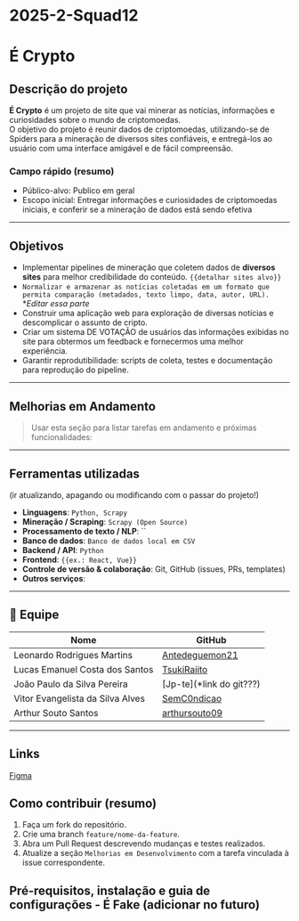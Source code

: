 # 2025-2-Squad12
# É Crypto

## Descrição do projeto
**É Crypto** é um projeto de site que vai minerar as notícias, informações e curiosidades sobre o mundo de criptomoedas.  
O objetivo do projeto é reunir dados de criptomoedas, utilizando-se de Spiders para a mineração de diversos sites confiáveis, e entregá-los ao usuário com uma interface amigável e de fácil compreensão.
>

### Campo rápido (resumo)
- Público-alvo: Publico em geral
- Escopo inicial: Entregar informações e curiosidades de criptomoedas iniciais, e conferir se a mineração de dados está sendo efetiva

---

## Objetivos
- Implementar pipelines de mineração que coletem dados de **diversos sites** para melhor credibilidade do conteúdo. `{{detalhar sites alvo}}`  
- `Normalizar e armazenar as notícias coletadas em um formato que permita comparação (metadados, texto limpo, data, autor, URL).  ` **Editar essa parte*
- Construir uma aplicação web para exploração de diversas notícias e descomplicar o assunto de cripto.  
- Criar um sistema DE VOTAÇÃO de usuários das informações exibidas no site para obtermos um feedback e fornecermos uma melhor experiência.  
- Garantir reprodutibilidade: scripts de coleta, testes e documentação para reprodução do pipeline.

---

## Melhorias em Andamento
> Usar esta seção para listar tarefas em andamento e próximas funcionalidades:



---

## Ferramentas utilizadas

(ir atualizando, apagando ou modificando com o passar do projeto!)

- **Linguagens**: `Python, Scrapy `  
- **Mineração / Scraping**: `Scrapy (Open Source)`  
- **Processamento de texto / NLP**: ``  
- **Banco de dados**: `Banco de dados local em CSV`  
- **Backend / API**: `Python`  
- **Frontend**: `{{ex.: React, Vue}}`      
- **Controle de versão & colaboração**: Git, GitHub (issues, PRs, templates)  
- **Outros serviços**:

---

## 👥 Equipe

| Nome | GitHub |
|------|--------|
| Leonardo Rodrigues Martins | [Antedeguemon21](https://github.com/Antedeguemon21) |
| Lucas Emanuel Costa dos Santos  | [TsukiRaiito](https://github.com/TsukiRaiito) |
| João Paulo da Silva Pereira  | [Jp-te](*link do git???) |
| Vitor Evangelista da Silva Alves | [SemC0ndicao](https://github.com/SemC0ndicao) |
| Arthur Souto Santos | [arthursouto09](https://github.com/arthursouto09) |
---

## Links 

[Figma](https://www.figma.com/board/gPmz4LuhI7kQ9tcnGLQGlx/GRUPO-12---%C3%89-FAKE?node-id=0-1&t=DRm0SywJFQwlmW23-1)
## Como contribuir (resumo)
1. Faça um fork do repositório.  
2. Crie uma branch `feature/nome-da-feature`.  
3. Abra um Pull Request descrevendo mudanças e testes realizados.  
4. Atualize a seção `Melhorias em Desenvolvimento` com a tarefa vinculada à issue correspondente.

## Pré-requisitos, instalação e guia de configurações - É Fake (adicionar no futuro)


